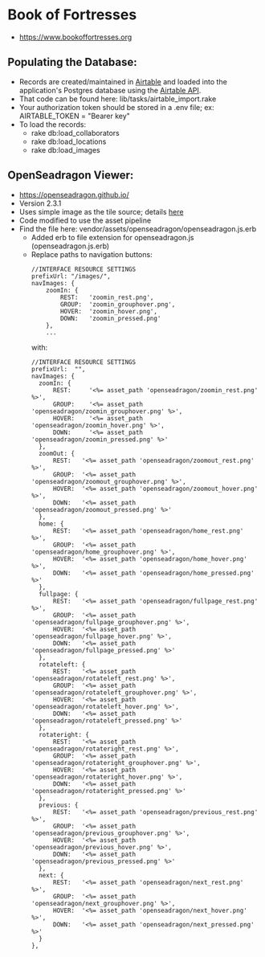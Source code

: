 # Book of Fortresses
* https://www.bookoffortresses.org

## Populating the Database:
* Records are created/maintained in [Airtable](https://airtable.com/) and loaded into the application's Postgres database using the [Airtable API](https://airtable.com/api).
* That code can be found here: lib/tasks/airtable_import.rake
* Your authorization token should be stored in a .env file; ex: AIRTABLE_TOKEN = "Bearer key"
* To load the records:
  * rake db:load_collaborators
  * rake db:load_locations
  * rake db:load_images

## OpenSeadragon Viewer:
* https://openseadragon.github.io/
* Version 2.3.1
* Uses simple image as the tile source; details [here](https://openseadragon.github.io/examples/tilesource-image/)
* Code modified to use the asset pipeline
* Find the file here: vendor/assets/openseadragon/openseadragon.js.erb
  * Added erb to file extension for openseadragon.js (openseadragon.js.erb)
  * Replace paths to navigation buttons:
    ```
    //INTERFACE RESOURCE SETTINGS
    prefixUrl: "/images/",
    navImages: {
        zoomIn: {
            REST:   'zoomin_rest.png',
            GROUP:  'zoomin_grouphover.png',
            HOVER:  'zoomin_hover.png',
            DOWN:   'zoomin_pressed.png'
        },
        ...
    ```        
    with:
    ```
    //INTERFACE RESOURCE SETTINGS
    prefixUrl:  "",
    navImages: {
      zoomIn: {
          REST:     '<%= asset_path 'openseadragon/zoomin_rest.png' %>',
          GROUP:    '<%= asset_path 'openseadragon/zoomin_grouphover.png' %>',
          HOVER:    '<%= asset_path 'openseadragon/zoomin_hover.png' %>',
          DOWN:     '<%= asset_path 'openseadragon/zoomin_pressed.png' %>'
      },
      zoomOut: {
          REST:   '<%= asset_path 'openseadragon/zoomout_rest.png' %>',
          GROUP:  '<%= asset_path 'openseadragon/zoomout_grouphover.png' %>',
          HOVER:  '<%= asset_path 'openseadragon/zoomout_hover.png' %>',
          DOWN:   '<%= asset_path 'openseadragon/zoomout_pressed.png' %>'
      },
      home: {
          REST:   '<%= asset_path 'openseadragon/home_rest.png' %>',
          GROUP:  '<%= asset_path 'openseadragon/home_grouphover.png' %>',
          HOVER:  '<%= asset_path 'openseadragon/home_hover.png' %>',
          DOWN:   '<%= asset_path 'openseadragon/home_pressed.png' %>'
      },
      fullpage: {
          REST:   '<%= asset_path 'openseadragon/fullpage_rest.png' %>',
          GROUP:  '<%= asset_path 'openseadragon/fullpage_grouphover.png' %>',
          HOVER:  '<%= asset_path 'openseadragon/fullpage_hover.png' %>',
          DOWN:   '<%= asset_path 'openseadragon/fullpage_pressed.png' %>'
      },
      rotateleft: {
          REST:   '<%= asset_path 'openseadragon/rotateleft_rest.png' %>',
          GROUP:  '<%= asset_path 'openseadragon/rotateleft_grouphover.png' %>',
          HOVER:  '<%= asset_path 'openseadragon/rotateleft_hover.png' %>',
          DOWN:   '<%= asset_path 'openseadragon/rotateleft_pressed.png' %>'
      },
      rotateright: {
          REST:   '<%= asset_path 'openseadragon/rotateright_rest.png' %>',
          GROUP:  '<%= asset_path 'openseadragon/rotateright_grouphover.png' %>',
          HOVER:  '<%= asset_path 'openseadragon/rotateright_hover.png' %>',
          DOWN:   '<%= asset_path 'openseadragon/rotateright_pressed.png' %>'
      },
      previous: {
          REST:   '<%= asset_path 'openseadragon/previous_rest.png' %>',
          GROUP:  '<%= asset_path 'openseadragon/previous_grouphover.png' %>',
          HOVER:  '<%= asset_path 'openseadragon/previous_hover.png' %>',
          DOWN:   '<%= asset_path 'openseadragon/previous_pressed.png' %>'
      },
      next: {
          REST:   '<%= asset_path 'openseadragon/next_rest.png' %>',
          GROUP:  '<%= asset_path 'openseadragon/next_grouphover.png' %>',
          HOVER:  '<%= asset_path 'openseadragon/next_hover.png' %>',
          DOWN:   '<%= asset_path 'openseadragon/next_pressed.png' %>'
      }
    },
  ```

